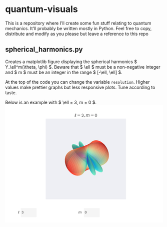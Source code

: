 # quantum-visuals

This is a repository where I'll create some fun stuff relating to quantum mechanics.
It'll probably be written mostly in Python. 
Feel free to copy, distribute and modify as you please but leave a reference to this repo

## spherical_harmonics.py

Creates a matplotlib figure displaying the spherical harmonics $ Y_\ell^m(\theta, \phi) $. 
Beware that $ \ell $ must be a non-negative integer 
and $ m $ must be an integer in the range $ [-\ell, \ell] $. 

At the top of the code you can change the variable `resolution`. 
Higher values make prettier graphs but less responsive plots.
Tune according to taste.

Below is an example with $ \ell = 3, m = 0 $.
![l = 3, m = 0](Figs/sph.png)
